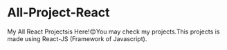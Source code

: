 # All-Project-React
My All React Projectsis Here!😊You may check my projects.This projects is made using React-JS (Framework of Javascript).
